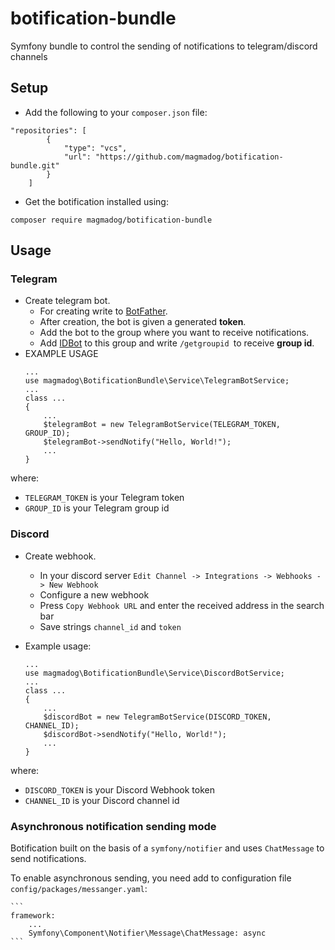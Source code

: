# botification-bundle
 Symfony bundle to control the sending of notifications to telegram/discord channels
  
## Setup
* Add the following to your ```composer.json``` file:
```composer
"repositories": [
        {
            "type": "vcs",
            "url": "https://github.com/magmadog/botification-bundle.git"
        }
    ]
```
* Get the botification installed using:
```composer
composer require magmadog/botification-bundle
```
## Usage

### Telegram
* Create telegram bot.
    *  For creating write to [BotFather](https://t.me/botfather).
    * After creation, the bot is given a generated **token**.
    * Add the bot to the group where you want to receive notifications.
    * Add [IDBot](https://t.me/myidbot) to this group and write ```/getgroupid ```to receive **group id**.
* EXAMPLE USAGE
    ```
    ...
    use magmadog\BotificationBundle\Service\TelegramBotService;
    ...
    class ...
    {
        ...
        $telegramBot = new TelegramBotService(TELEGRAM_TOKEN, GROUP_ID);
        $telegramBot->sendNotify("Hello, World!");
        ...
    }
    ```
where:
- `TELEGRAM_TOKEN` is your Telegram token
- `GROUP_ID` is your Telegram group id
### Discord
* Create webhook.
    * In your discord server `Edit Channel -> Integrations -> Webhooks -> New Webhook`
    * Configure a new webhook
    * Press `Copy Webhook URL` and enter the received address in the search bar
    * Save strings `channel_id` and `token`
* Example usage:

    ```
    ...
    use magmadog\BotificationBundle\Service\DiscordBotService;
    ...
    class ...
    {
        ...
        $discordBot = new TelegramBotService(DISCORD_TOKEN, CHANNEL_ID);
        $discordBot->sendNotify("Hello, World!");
        ...
    }
    ```

where:
- `DISCORD_TOKEN` is your Discord Webhook token
- `CHANNEL_ID` is your Discord channel id

### Asynchronous notification sending mode 
Botification built on the basis of a `symfony/notifier` and uses `ChatMessage` to send notifications.

To enable asynchronous sending, you need add to configuration file `config/packages/messanger.yaml`:

    ```
    framework:
        ...
        Symfony\Component\Notifier\Message\ChatMessage: async
    ```
